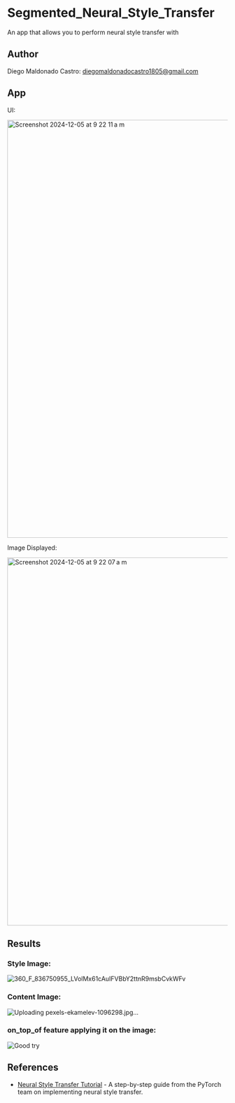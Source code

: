 # Segmented_Neural_Style_Transfer
An app that allows you to perform neural style transfer with
## Author
Diego Maldonado Castro: diegomaldonadocastro1805@gmail.com

## App


UI:

<img width="956" alt="Screenshot 2024-12-05 at 9 22 11 a m" src="https://github.com/user-attachments/assets/1e8f8d79-0a88-46a2-aaa3-6ef66665bca9">


Image Displayed:

<img width="842" alt="Screenshot 2024-12-05 at 9 22 07 a m" src="https://github.com/user-attachments/assets/6c8c6eed-baca-4dbe-8432-e21754490c61">


## Results

### Style Image:

![360_F_836750955_LVolMx61cAuIFVBbY2ttnR9msbCvkWFv](https://github.com/user-attachments/assets/46dc3f1f-6f1d-4a21-b648-f7f74652cca6)

### Content Image:

![Uploading pexels-ekamelev-1096298.jpg…]()


### on_top_of feature applying it on the image:
![Good try](https://github.com/user-attachments/assets/df4e745e-72d0-4547-9a74-9f85eb3e1f38)

## References
- [Neural Style Transfer Tutorial](https://pytorch.org/tutorials/advanced/neural_style_tutorial.html) - A step-by-step guide from the PyTorch team on implementing neural style transfer.

